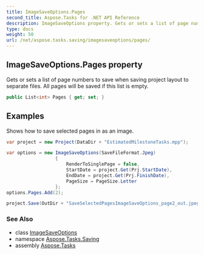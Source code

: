 ```yaml
---
title: ImageSaveOptions.Pages
second_title: Aspose.Tasks for .NET API Reference
description: ImageSaveOptions property. Gets or sets a list of page numbers to save when saving project layout to separate files. All pages will be saved if this list is empty
type: docs
weight: 50
url: /net/aspose.tasks.saving/imagesaveoptions/pages/
---
```

## ImageSaveOptions.Pages property

Gets or sets a list of page numbers to save when saving project layout to separate files. All pages will be saved if this list is empty.

```csharp
public List<int> Pages { get; set; }
```

## Examples

Shows how to save selected pages in as an image.

```csharp
var project = new Project(DataDir + "EstimatedMilestoneTasks.mpp");

var options = new ImageSaveOptions(SaveFileFormat.Jpeg)
                  {
                      RenderToSinglePage = false,
                      StartDate = project.Get(Prj.StartDate),
                      EndDate = project.Get(Prj.FinishDate),
                      PageSize = PageSize.Letter
                  };
options.Pages.Add(2);

project.Save(OutDir + "SaveSelectedPagesImageSaveOptions_page2_out.jpeg", options);
```

### See Also

* class [ImageSaveOptions](../)
* namespace [Aspose.Tasks.Saving](../../imagesaveoptions/)
* assembly [Aspose.Tasks](../../../)


